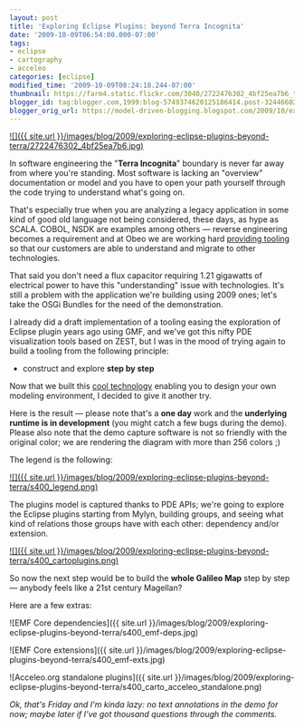```yaml
---
layout: post
title: 'Exploring Eclipse Plugins: beyond Terra Incognita'
date: '2009-10-09T06:54:00.000-07:00'
tags:
- eclipse
- cartography
- acceleo
categories: [eclipse]
modified_time: '2009-10-09T08:24:18.244-07:00'
thumbnail: https://farm4.static.flickr.com/3040/2722476302_4bf25ea7b6_t.jpg
blogger_id: tag:blogger.com,1999:blog-5749374620125186414.post-3244660270746656679
blogger_orig_url: https://model-driven-blogging.blogspot.com/2009/10/exploring-eclipse-plugins-beyond-terra.html
---
```


[![]({{ site.url }}/images/blog/2009/exploring-eclipse-plugins-beyond-terra/2722476302_4bf25ea7b6.jpg)](https://www.flickr.com/photos/maxbraun/2722476302/)

In software engineering the "**Terra Incognita**" boundary is never far away from where you're standing. Most software is lacking an "overview" documentation or model and you have to open your path yourself through the code trying to understand what's going on.

That's especially true when you are analyzing a legacy application in some kind of good old language not being considered, these days, as hype as SCALA. COBOL, NSDK are examples among others — reverse engineering becomes a requirement and at Obeo we are working hard [providing tooling](https://www.obeosoft.com/fr/pages/agility) so that our customers are able to understand and migrate to other technologies.

That said you don't need a flux capacitor requiring 1.21 gigawatts of electrical power to have this "understanding" issue with technologies. It's still a problem with the application we're building using 2009 ones; let's take the OSGi Bundles for the need of the demonstration.

I already did a draft implementation of a tooling easing the exploration of Eclipse plugin years ago using GMF, and we've got this nifty PDE visualization tools based on ZEST, but I was in the mood of trying again to build a tooling from the following principle:

- construct and explore **step by step**

Now that we built this [cool technology](https://www.obeosoft.com/fr/pages/obeo-designer/features/) enabling you to design your own modeling environment, I decided to give it another try.

Here is the result — please note that's a **one day** work and the **underlying runtime is in development** (you might catch a few bugs during the demo). Please also note that the demo capture software is not so friendly with the original color; we are rendering the diagram with more than 256 colors ;)

The legend is the following:

[![]({{ site.url }}/images/blog/2009/exploring-eclipse-plugins-beyond-terra/s400_legend.png)](https://1.bp.blogspot.com/_u5tMWln_Ie8/Ss9CzYPaWhI/AAAAAAAAAMQ/tyuq3a9Sym8/s1600-h/legend.png)

The plugins model is captured thanks to PDE APIs; we're going to explore the Eclipse plugins starting from Mylyn, building groups, and seeing what kind of relations those groups have with each other: dependency and/or extension.

[![]({{ site.url }}/images/blog/2009/exploring-eclipse-plugins-beyond-terra/s400_cartoplugins.png)](https://literate.modeling.free.fr/modeling/designer/plugins/demoplugins.htm)

So now the next step would be to build the **whole Galileo Map** step by step — anybody feels like a 21st century Magellan?

Here are a few extras:

![EMF Core dependencies]({{ site.url }}/images/blog/2009/exploring-eclipse-plugins-beyond-terra/s400_emf-deps.jpg)

![EMF Core extensions]({{ site.url }}/images/blog/2009/exploring-eclipse-plugins-beyond-terra/s400_emf-exts.jpg)

![Acceleo.org standalone plugins]({{ site.url }}/images/blog/2009/exploring-eclipse-plugins-beyond-terra/s400_carto_acceleo_standalone.png)

_Ok, that's Friday and I'm kinda lazy: no text annotations in the demo for now; maybe later if I've got thousand questions through the comments._

